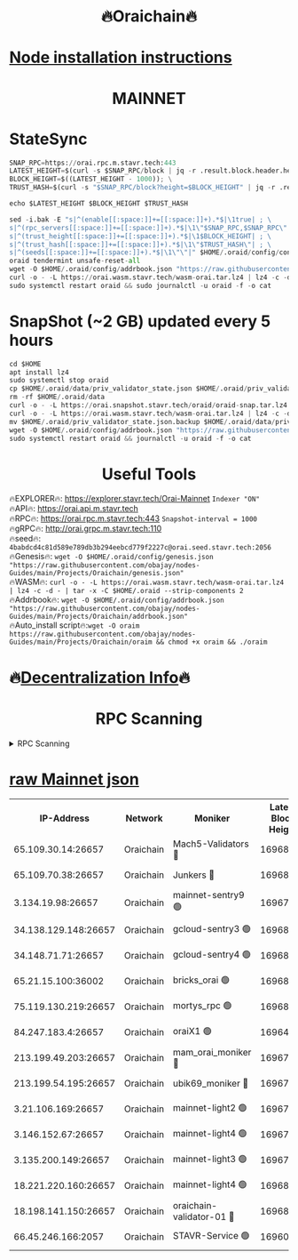 <h1 align="center"> 🔥Oraichain🔥</h1>

[Node installation instructions](https://github.com/obajay/nodes-Guides/tree/main/Projects/Oraichain)
=
<h1 align="center"> MAINNET</h1>

# StateSync
```python
SNAP_RPC=https://orai.rpc.m.stavr.tech:443
LATEST_HEIGHT=$(curl -s $SNAP_RPC/block | jq -r .result.block.header.height); \
BLOCK_HEIGHT=$((LATEST_HEIGHT - 1000)); \
TRUST_HASH=$(curl -s "$SNAP_RPC/block?height=$BLOCK_HEIGHT" | jq -r .result.block_id.hash)

echo $LATEST_HEIGHT $BLOCK_HEIGHT $TRUST_HASH

sed -i.bak -E "s|^(enable[[:space:]]+=[[:space:]]+).*$|\1true| ; \
s|^(rpc_servers[[:space:]]+=[[:space:]]+).*$|\1\"$SNAP_RPC,$SNAP_RPC\"| ; \
s|^(trust_height[[:space:]]+=[[:space:]]+).*$|\1$BLOCK_HEIGHT| ; \
s|^(trust_hash[[:space:]]+=[[:space:]]+).*$|\1\"$TRUST_HASH\"| ; \
s|^(seeds[[:space:]]+=[[:space:]]+).*$|\1\"\"|" $HOME/.oraid/config/config.toml
oraid tendermint unsafe-reset-all
wget -O $HOME/.oraid/config/addrbook.json "https://raw.githubusercontent.com/obajay/nodes-Guides/main/Projects/Oraichain/addrbook.json"
curl -o - -L https://orai.wasm.stavr.tech/wasm-orai.tar.lz4 | lz4 -c -d - | tar -x -C $HOME/.oraid --strip-components 2
sudo systemctl restart oraid && sudo journalctl -u oraid -f -o cat
```
# SnapShot (~2 GB) updated every 5 hours
```python
cd $HOME
apt install lz4
sudo systemctl stop oraid
cp $HOME/.oraid/data/priv_validator_state.json $HOME/.oraid/priv_validator_state.json.backup
rm -rf $HOME/.oraid/data
curl -o - -L https://orai.snapshot.stavr.tech/oraid/oraid-snap.tar.lz4 | lz4 -c -d - | tar -x -C $HOME/.oraid --strip-components 2
curl -o - -L https://orai.wasm.stavr.tech/wasm-orai.tar.lz4 | lz4 -c -d - | tar -x -C $HOME/.oraid --strip-components 2
mv $HOME/.oraid/priv_validator_state.json.backup $HOME/.oraid/data/priv_validator_state.json
wget -O $HOME/.oraid/config/addrbook.json "https://raw.githubusercontent.com/obajay/nodes-Guides/main/Projects/Oraichain/addrbook.json"
sudo systemctl restart oraid && journalctl -u oraid -f -o cat
```

 <h1 align="center"> Useful Tools</h1>

🔥EXPLORER🔥:     https://explorer.stavr.tech/Orai-Mainnet        `Indexer "ON"` \
🔥API🔥:          https://orai.api.m.stavr.tech \
🔥RPC🔥:          https://orai.rpc.m.stavr.tech:443              `Snapshot-interval = 1000` \
🔥gRPC🔥:         http://orai.grpc.m.stavr.tech:110 \
🔥seed🔥:      `4babdcd4c81d589e789db3b294eebcd779f2227c@orai.seed.stavr.tech:2056` \
🔥Genesis🔥:   `wget -O $HOME/.oraid/config/genesis.json "https://raw.githubusercontent.com/obajay/nodes-Guides/main/Projects/Oraichain/genesis.json"` \
🔥WASM🔥:      `curl -o - -L https://orai.wasm.stavr.tech/wasm-orai.tar.lz4 | lz4 -c -d - | tar -x -C $HOME/.oraid --strip-components 2` \
🔥Addrbook🔥:  `wget -O $HOME/.oraid/config/addrbook.json "https://raw.githubusercontent.com/obajay/nodes-Guides/main/Projects/Oraichain/addrbook.json"` \
🔥Auto_install script🔥:`wget -O oraim https://raw.githubusercontent.com/obajay/nodes-Guides/main/Projects/Oraichain/oraim && chmod +x oraim && ./oraim`

🔥[Decentralization Info](https://github.com/obajay/StateSync-snapshots/tree/main/Projects/Oraichain/Decentralization)🔥
=
<h1 align="center"> RPC Scanning</h1>

<details>
<summary>RPC Scanning</summary>

<h2 align="center"> We scan nodes in real time every 4 hours. And we provide the final result of RPC endpoints.
We cannot influence the operation of these nodes in any way. </h2>


```python
If Voting Power is higher than 0 --> then the Node is a validator of the network and may be subject to attack and be a potential threat to the chain.
```
```python
We marked such validators with a red symbol
```

</details>

[raw Mainnet json](https://rpc-check.oraim.stavr.tech/oraim/rpc-oraim-result.json)
=


<table><tr><th>IP-Address</th><th>Network</th><th>Moniker</th><th>Latest Block Height</th><th>Earliest Block Height</th><th>Catching Up</th><th>Tx Index</th><th>Voting Power</th><th>Scan Time</th></tr><tr><td>65.109.30.14:26657</td><td>Oraichain</td><td>Mach5-Validators 🔴</td><td>16968014</td><td>0</td><td>False</td><td>off</td><td>212</td><td>2024-03-25T17:09:14.315125231UTC</td></tr><tr><td>65.109.70.38:26657</td><td>Oraichain</td><td>Junkers 🔴</td><td>16968024</td><td>0</td><td>False</td><td>off</td><td>196423</td><td>2024-03-25T17:09:25.754094566UTC</td></tr><tr><td>3.134.19.98:26657</td><td>Oraichain</td><td>mainnet-sentry9 🟢</td><td>16967991</td><td>1</td><td>False</td><td>on</td><td>0</td><td>2024-03-25T17:08:45.092671418UTC</td></tr><tr><td>34.138.129.148:26657</td><td>Oraichain</td><td>gcloud-sentry3 🟢</td><td>16968003</td><td>1</td><td>False</td><td>on</td><td>0</td><td>2024-03-25T17:09:02.053763056UTC</td></tr><tr><td>34.148.71.71:26657</td><td>Oraichain</td><td>gcloud-sentry4 🟢</td><td>16968008</td><td>1</td><td>False</td><td>on</td><td>0</td><td>2024-03-25T17:09:07.471561886UTC</td></tr><tr><td>65.21.15.100:36002</td><td>Oraichain</td><td>bricks_orai 🟢</td><td>16968017</td><td>15848470</td><td>False</td><td>on</td><td>0</td><td>2024-03-25T17:09:16.913936184UTC</td></tr><tr><td>75.119.130.219:26657</td><td>Oraichain</td><td>mortys_rpc 🟢</td><td>16968008</td><td>15960001</td><td>False</td><td>on</td><td>0</td><td>2024-03-25T17:09:07.761373231UTC</td></tr><tr><td>84.247.183.4:26657</td><td>Oraichain</td><td>oraiX1 🟢</td><td>16964820</td><td>16177601</td><td>False</td><td>on</td><td>0</td><td>2024-03-25T17:09:19.299572003UTC</td></tr><tr><td>213.199.49.203:26657</td><td>Oraichain</td><td>mam_orai_moniker 🔴</td><td>16967985</td><td>16268001</td><td>False</td><td>on</td><td>8</td><td>2024-03-25T17:08:38.254720068UTC</td></tr><tr><td>213.199.54.195:26657</td><td>Oraichain</td><td>ubik69_moniker 🔴</td><td>16967968</td><td>16400001</td><td>False</td><td>on</td><td>1830</td><td>2024-03-25T17:08:18.930406726UTC</td></tr><tr><td>3.21.106.169:26657</td><td>Oraichain</td><td>mainnet-light2 🟢</td><td>16967985</td><td>16436001</td><td>False</td><td>on</td><td>0</td><td>2024-03-25T17:08:37.963361932UTC</td></tr><tr><td>3.146.152.67:26657</td><td>Oraichain</td><td>mainnet-light4 🟢</td><td>16967992</td><td>16436001</td><td>False</td><td>on</td><td>0</td><td>2024-03-25T17:08:45.749683822UTC</td></tr><tr><td>3.135.200.149:26657</td><td>Oraichain</td><td>mainnet-light3 🟢</td><td>16967998</td><td>16436001</td><td>False</td><td>on</td><td>0</td><td>2024-03-25T17:08:52.591109872UTC</td></tr><tr><td>18.221.220.160:26657</td><td>Oraichain</td><td>mainnet-light4 🟢</td><td>16968002</td><td>16588001</td><td>False</td><td>on</td><td>0</td><td>2024-03-25T17:08:57.310703040UTC</td></tr><tr><td>18.198.141.150:26657</td><td>Oraichain</td><td>oraichain-validator-01 🔴</td><td>16968014</td><td>16650390</td><td>False</td><td>on</td><td>32574</td><td>2024-03-25T17:09:14.540219231UTC</td></tr><tr><td>66.45.246.166:2057</td><td>Oraichain</td><td>STAVR-Service 🟢</td><td>16960010</td><td>16949001</td><td>False</td><td>on</td><td>0</td><td>2024-03-25T17:09:06.865127668UTC</td></tr></table>
